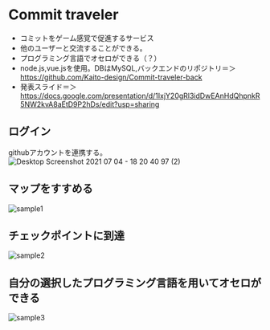 # Commit traveler

- コミットをゲーム感覚で促進するサービス
- 他のユーザーと交流することができる。
- プログラミング言語でオセロができる（？）
- node.js,vue.jsを使用。DBはMySQL,バックエンドのリポジトリ＝＞https://github.com/Kaito-design/Commit-traveler-back
- 発表スライド＝＞https://docs.google.com/presentation/d/1IxjY20gRl3idDwEAnHdQhpnkR5NW2kvA8aEtD9P2hDs/edit?usp=sharing

## ログイン
githubアカウントを連携する。
![Desktop Screenshot 2021 07 04 - 18 20 40 97 (2)](https://user-images.githubusercontent.com/62131533/124380038-9af86380-dcf5-11eb-8adb-98998abf1b5c.png)

## マップをすすめる
![sample1](https://user-images.githubusercontent.com/62131533/124380261-c0d23800-dcf6-11eb-878d-6652bf7b4b17.gif)

## チェックポイントに到達
![sample2](https://user-images.githubusercontent.com/62131533/124380323-07c02d80-dcf7-11eb-8329-761cf6ef0a97.gif)

## 自分の選択したプログラミング言語を用いてオセロができる 
![sample3](https://user-images.githubusercontent.com/62131533/124380343-20304800-dcf7-11eb-875f-699413236088.gif)


